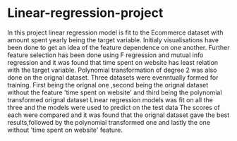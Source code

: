 # Linear-regression-project
In this project linear regression model is fit to the Ecommerce dataset with amount spent yearly being the target variable. 
Initialy visualisations have been done to get an idea of the feature dependence on one another.
Further feature selection has been done using F regression and mutual info regression and it was found that time spent on website has least relation with the target variable.
Polynomial transformation of degree 2 was also done on the orignal dataset.
Three datasets were evenntually formed for training. First being the orignal one ,second being the orignal dataset without the feature 'time spent on website' and third being the polynomial transformed orignal dataset
Linear regression models was fit on all the three and the models were used to predict on the test data
The scores of each were compared and it was found that the orignal dataset gave the best results,followed by the polynomial transformed one and lastly the one without 'time spent on website' feature.
